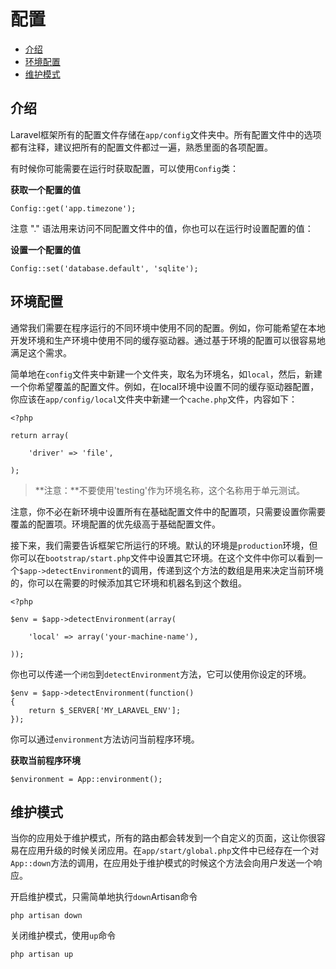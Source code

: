 # 配置

- [介绍](#introduction)
- [环境配置](#environment-configuration)
- [维护模式](#maintenance-mode)

<a name="introduction"></a>
## 介绍

Laravel框架所有的配置文件存储在`app/config`文件夹中。所有配置文件中的选项都有注释，建议把所有的配置文件都过一遍，熟悉里面的各项配置。

有时候你可能需要在运行时获取配置，可以使用`Config`类：

**获取一个配置的值**

	Config::get('app.timezone');

注意 "." 语法用来访问不同配置文件中的值，你也可以在运行时设置配置的值：

**设置一个配置的值**

	Config::set('database.default', 'sqlite');

<a name="environment-configuration"></a>
## 环境配置

通常我们需要在程序运行的不同环境中使用不同的配置。例如，你可能希望在本地开发环境和生产环境中使用不同的缓存驱动器。通过基于环境的配置可以很容易地满足这个需求。

简单地在`config`文件夹中新建一个文件夹，取名为环境名，如`local`，然后，新建一个你希望覆盖的配置文件。例如，在local环境中设置不同的缓存驱动器配置，你应该在`app/config/local`文件夹中新建一个`cache.php`文件，内容如下：

	<?php

	return array(

		'driver' => 'file',

	);

> **注意：**不要使用'testing'作为环境名称，这个名称用于单元测试。

注意，你不必在新环境中设置所有在基础配置文件中的配置项，只需要设置你需要覆盖的配置项。环境配置的优先级高于基础配置文件。

接下来，我们需要告诉框架它所运行的环境。默认的环境是`production`环境，但你可以在`bootstrap/start.php`文件中设置其它环境。在这个文件中你可以看到一个`$app->detectEnvironment`的调用，传递到这个方法的数组是用来决定当前环境的，你可以在需要的时候添加其它环境和机器名到这个数组。

    <?php

    $env = $app->detectEnvironment(array(

        'local' => array('your-machine-name'),

    ));

你也可以传递一个`闭包`到`detectEnvironment`方法，它可以使用你设定的环境。

	$env = $app->detectEnvironment(function()
	{
		return $_SERVER['MY_LARAVEL_ENV'];
	});

你可以通过`environment`方法访问当前程序环境。

**获取当前程序环境**

	$environment = App::environment();

<a name="maintenance-mode"></a>
## 维护模式

当你的应用处于维护模式，所有的路由都会转发到一个自定义的页面，这让你很容易在应用升级的时候关闭应用。在`app/start/global.php`文件中已经存在一个对`App::down`方法的调用，在应用处于维护模式的时候这个方法会向用户发送一个响应。

开启维护模式，只需简单地执行`down`Artisan命令

	php artisan down

关闭维护模式，使用`up`命令

	php artisan up

